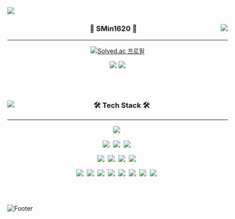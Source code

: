 <img src="https://capsule-render.vercel.app/api?type=waving&color=auto&height=300&section=header&text=Backend&nbsp;Developer&fontSize=50" />


<div align="center">
  
  <img align="right" src="https://github-readme-stats.vercel.app/api?username=SMin1620" />

  ### 🔫 SMin1620 🔫
  
  ---
  
  [![Solved.ac 프로필](http://mazassumnida.wtf/api/mini/generate_badge?boj=ske1620)](https://solved.ac/ske1620)
 
  <a href="https://smin1620.tistory.com"><img src="https://img.shields.io/badge/Tistory-E5511E?style=flat-square&logo=Blogger&logoColor=white"/></a> 
  <a href="https://tame-antelope-1cb.notion.site/057d93d9f90642b6ac62aec2d6bfc98e?pvs=4"><img src="https://img.shields.io/badge/Notion-ffffff?style=flat-square&logo=notion&logoColor=black"/></a>

  <br>
  
</div>

<br>

<div align="center">
  
  <img align="left" src="https://github-readme-stats.vercel.app/api/top-langs/?username=SMin1620" />

  ### 🛠 Tech Stack 🛠
  
  ---
<p align="center">
<img src="https://img.shields.io/badge/python-3670A0?style=for-the-badge&logo=python&logoColor=ffdd54"></a>&nbsp
</p>

<p align="center">
<img src="https://img.shields.io/badge/django-%23092E20.svg?style=for-the-badge&logo=django&logoColor=white"></a>&nbsp
<img src="https://img.shields.io/badge/DJANGO-REST-ff1709?style=for-the-badge&logo=django&logoColor=white&color=ff1709&labelColor=gray"></a>&nbsp
<img src="https://img.shields.io/badge/FastAPI-005571?style=for-the-badge&logo=fastapi"></a>&nbsp
</p>

<p align="center">
<img src="https://img.shields.io/badge/mysql-%2300f.svg?style=for-the-badge&logo=mysql&logoColor=white"></a>&nbsp
<img src="https://img.shields.io/badge/MariaDB-003545?style=for-the-badge&logo=mariadb&logoColor=white"></a>&nbsp
<img src="https://img.shields.io/badge/redis-%23DD0031.svg?style=for-the-badge&logo=redis&logoColor=white"></a>&nbsp
<img src="https://img.shields.io/badge/-ElasticSearch-005571?style=for-the-badge&logo=elasticsearch"></a>&nbsp
</p>

<p align="center">
<img src="https://img.shields.io/badge/docker-%230db7ed.svg?style=for-the-badge&logo=docker&logoColor=white"></a>&nbsp
<img src="https://img.shields.io/badge/Rabbitmq-FF6600?style=for-the-badge&logo=rabbitmq&logoColor=white"></a>&nbsp
<img src="https://img.shields.io/badge/nginx-%23009639.svg?style=for-the-badge&logo=nginx&logoColor=white"></a>&nbsp
<img src="https://img.shields.io/badge/gunicorn-%298729.svg?style=for-the-badge&logo=gunicorn&logoColor=white"></a>&nbsp
<img src="https://img.shields.io/badge/logstash-005571?style=for-the-badge&logo=Logstash&logoColor=white"></a>&nbsp
<img src="https://img.shields.io/badge/GoogleCloud-%234285F4.svg?style=for-the-badge&logo=google-cloud&logoColor=white"></a>&nbsp
<img src="https://img.shields.io/badge/AWS-%23FF9900.svg?style=for-the-badge&logo=amazon-aws&logoColor=white"></a>&nbsp
<img src="https://img.shields.io/badge/Kibana-005571?style=for-the-badge&logo=Kibana&logoColor=white"></a>&nbsp
</p>

<br>
</div>
<br>

![Footer](https://capsule-render.vercel.app/api?type=waving&color=random&height=200&section=footer)
